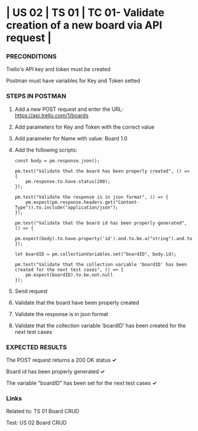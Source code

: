 # | US 02 | TS 01 | TC 01- Validate creation of a new board via API request | #

### PRECONDITIONS ###

Trello's API key and token must be created

Postman must have variables for Key and Token setted

### STEPS IN POSTMAN ###

1. Add a new POST request and enter the URL: https://api.trello.com/1/boards
2. Add parameters for Key and Token with the correct value
3. Add parameter for Name with value: Board 1.0
4. Add the following scripts:
   
       const body = pm.response.json();

       pm.test("Validate that the board has been properly created", () => {
           pm.response.to.have.status(200);
       });

       pm.test("Validate the response is in json format", () => {
           pm.expect(pm.response.headers.get("Content-Type")).to.include("application/json");
       });

       pm.test("Validate that the board id has been properly generated", () => {
           pm.expect(body).to.have.property('id').and.to.be.a("string").and.to.not.null;
       });

       let boardID = pm.collectionVariables.set("boardID", body.id);

       pm.test("Validate that the collection variable 'boardID' has been created for the next test cases", () => {
           pm.expect(boardID).to.be.not.null
       });

5. Send request
6. Validate that the board have been properly created
7. Validate the response is in json format
8. Validate that the collection variable 'boardID' has been created for the next test cases
   
  ### EXPECTED RESULTS ###

The POST request returns a 200 OK status      **✓**

Board id has been properly generated      **✓**

The variable "boardID" has been set for the next test cases      **✓**

### Links ###

Related to: TS 01 Board CRUD 

Test: US 02 Board CRUD 
